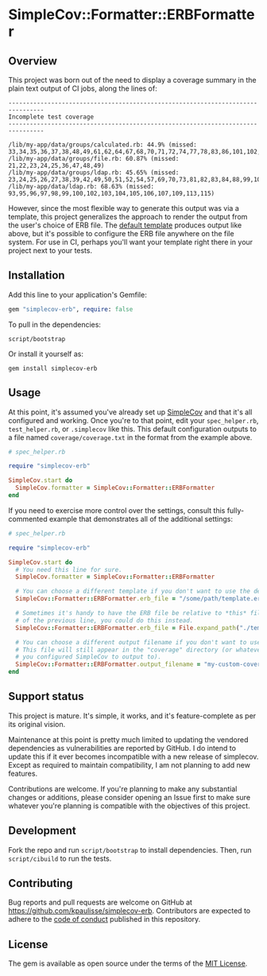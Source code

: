 # SimpleCov::Formatter::ERBFormatter

## Overview

This project was born out of the need to display a coverage summary in the plain text output of CI jobs, along the lines of:

```text
--------------------------------------------------------------------------------
Incomplete test coverage
--------------------------------------------------------------------------------

/lib/my-app/data/groups/calculated.rb: 44.9% (missed: 33,34,35,36,37,38,48,49,61,62,64,67,68,70,71,72,74,77,78,83,86,101,102,103,104,106,108)
/lib/my-app/data/groups/file.rb: 60.87% (missed: 21,22,23,24,25,36,47,48,49)
/lib/my-app/data/groups/ldap.rb: 45.65% (missed: 23,24,25,26,27,38,39,42,49,50,51,52,54,57,69,70,73,81,82,83,84,88,99,109,121)
/lib/my-app/data/ldap.rb: 68.63% (missed: 93,95,96,97,98,99,100,102,103,104,105,106,107,109,113,115)
```

However, since the most flexible way to generate this output was via a template, this project generalizes the approach to render the output from the user's choice of ERB file. The [default template](/views/simplecov.erb) produces output like above, but it's possible to configure the ERB file anywhere on the file system. For use in CI, perhaps you'll want your template right there in your project next to your tests.

## Installation

Add this line to your application's Gemfile:

```ruby
gem "simplecov-erb", require: false
```

To pull in the dependencies:

```shell
script/bootstrap
```

Or install it yourself as:

```shell
gem install simplecov-erb
```

## Usage

At this point, it's assumed you've already set up [SimpleCov](https://github.com/simplecov-ruby/simplecov) and that it's all configured and working. Once you're to that point, edit your `spec_helper.rb`, `test_helper.rb`, or `.simplecov` like this. This default configuration outputs to a file named `coverage/coverage.txt` in the format from the example above.

```ruby
# spec_helper.rb

require "simplecov-erb"

SimpleCov.start do
  SimpleCov.formatter = SimpleCov::Formatter::ERBFormatter
end
```

If you need to exercise more control over the settings, consult this fully-commented example that demonstrates all of the additional settings:

```ruby
# spec_helper.rb

require "simplecov-erb"

SimpleCov.start do
  # You need this line for sure.
  SimpleCov.formatter = SimpleCov::Formatter::ERBFormatter

  # You can choose a different template if you don't want to use the default.
  SimpleCov::Formatter::ERBFormatter.erb_file = "/some/path/template.erb"

  # Sometimes it's handy to have the ERB file be relative to *this* file. So instead
  # of the previous line, you could do this instead.
  SimpleCov::Formatter::ERBFormatter.erb_file = File.expand_path("./templates/template.erb", __dir__)

  # You can choose a different output filename if you don't want to use "coverage.txt".
  # This file will still appear in the "coverage" directory (or whatever directory
  # you configured SimpleCov to output to).
  SimpleCov::Formatter::ERBFormatter.output_filename = "my-custom-coverage.report.txt"
end
```

## Support status

This project is mature. It's simple, it works, and it's feature-complete as per its original vision.

Maintenance at this point is pretty much limited to updating the vendored dependencies as vulnerabilities are reported by GitHub. I do intend to update this if it ever becomes incompatible with a new release of simplecov. Except as required to maintain compatibility, I am not planning to add new features.

Contributions are welcome. If you're planning to make any substantial changes or additions, please consider opening an Issue first to make sure whatever you're planning is compatible with the objectives of this project.

## Development

Fork the repo and run `script/bootstrap` to install dependencies. Then, run `script/cibuild` to run the tests.

## Contributing

Bug reports and pull requests are welcome on GitHub at <https://github.com/kpaulisse/simplecov-erb>. Contributors are expected to adhere to the [code of conduct](/CODE_OF_CONDUCT.md) published in this repository.

## License

The gem is available as open source under the terms of the [MIT License](/LICENSE).

